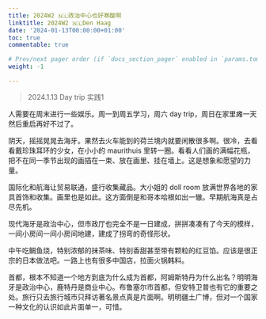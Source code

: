```yaml
---
title: 2024W2 🇳🇱政治中心也好寒酸啊
linktitle: 2024W2 🇳🇱Den Haag
date: '2024-01-13T00:00:00+01:00'
toc: true
commentable: true

# Prev/next pager order (if `docs_section_pager` enabled in `params.toml`)
weight: -1

---
```


> 2024.1.13 Day trip 实践1

人需要在周末进行一些娱乐。周一到周五学习，周六 day trip，周日在家里瘫一天然后重启再好不过了。

阴天，摇摇晃晃去海牙。果然去火车能到的荷兰境内就要闲散很多啊。很冷，去看看戴珍珠耳环的少女，在小小的 maurithuis 里转一圈。看看人们画的满幅花瓶，把不在同一季节出现的画插在一束、放在画里、挂在墙上。这是想象和愿望的力量。

国际化和航海让贸易联通，盛行收集藏品。大小姐的 doll room 放满世界各地的家具首饰和收集。画里也是如此。这方面倒是和哥本哈根如出一辙。早期航海真是占尽先机。

现代海牙是政治中心，但市政厅也完全不是一日建成，拼拼凑凑有了今天的模样，一间小房间一间小房间地建，建成了拐弯的奇怪形状。

中午吃鲷鱼烧，特别浓郁的抹茶味、特别香甜甚至带有颗粒的红豆馅。应该是很正宗的日本做法吧。一路上也有很多中国店，拉面火锅韩料。

首都，根本不知道一个地方到底为什么成为首都，阿姆斯特丹为什么出名？明明海牙是政治中心，鹿特丹是商业中心。布鲁塞尔市首都，但安特卫普也有它的重要之处。旅行只去旅行城市只拜访著名景点真是片面啊。明明疆土广博，但对一个国家一种文化的认识如此片面单一，可惜。